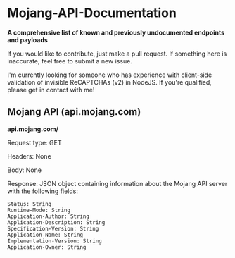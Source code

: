 # Mojang-API-Documentation
**A comprehensive list of known and previously undocumented endpoints and payloads**

If you would like to contribute, just make a pull request. If something here is inaccurate, feel free to submit a new issue.

I'm currently looking for someone who has experience with client-side validation of invisible ReCAPTCHAs (v2) in NodeJS. If you're qualified, please get in contact with me!

## Mojang API (api.mojang.com)

**api.mojang.com/**

Request type: GET

Headers: None

Body: None

Response: JSON object containing information about the Mojang API server with the following fields:
```
Status: String
Runtime-Mode: String
Application-Author: String
Application-Description: String
Specification-Version: String
Application-Name: String
Implementation-Version: String
Application-Owner: String
```
